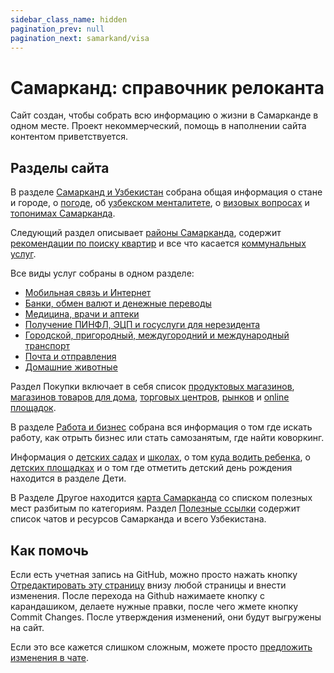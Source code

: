 ```yaml
---
sidebar_class_name: hidden
pagination_prev: null
pagination_next: samarkand/visa
---
```


# Самарканд: справочник релоканта

Сайт создан, чтобы собрать всю информацию о жизни в Самарканде в одном месте.
Проект некоммерческий, помощь в наполнении сайта контентом приветствуется.

## Разделы сайта

В разделе [Самарканд и Узбекистан](samarkand/about) собрана общая информация о
стане и городе, о [погоде](samarkand/weather), об
[узбекском менталитете](samarkand/people), о [визовых вопросах](samarkand/visa)
и [топонимах Самарканда](samarkand/toponyms).

Следующий раздел описывает [районы Самарканда](apartment/districts), содержит
[рекомендации по поиску квартир](apartment/find) и все что касается
[коммунальных услуг](apartment/utilities).

Все виды услуг собраны в одном разделе:

- [Мобильная связь и Интернет](services/communication)
- [Банки, обмен валют и денежные переводы](services/finance)
- [Медицина, врачи и аптеки](services/medicine)
- [Получение ПИНФЛ, ЭЦП и госуслуги для нерезидента](services/government)
- [Городской, пригородный, междугородний и международный транспорт](services/transport)
- [Почта и отправления](services/post)
- [Домашние животные](services/pets)

Раздел Покупки включает в себя список
[продуктовых магазинов](purchases/grocery),
[магазинов товаров для дома](purchases/household),
[торговых центров](purchases/malls), [рынков](purchases/bazar) и
[online площадок](purchases/online).

В разделе [Работа и бизнес](occupation) собрана вся информация о том где искать
работу, как отрыть бизнес или стать самозанятым, где найти коворкинг.

Информация о [детских садах](children/kindergarten.md) и
[школах](children/school.md), о том
[куда водить ребенка](children/activities.md), о
[детских площадках](children/playground) и о том где отметить детский день
рождения находится в разделе Дети.

В Разделе Другое находится [карта Самарканда](/map) со списком полезных мест
разбитым по категориям. Раздел [Полезные ссылки](other/links.md) содержит список
чатов и ресурсов Самарканда и всего Узбекистана.

## Как помочь

Если есть учетная запись на GitHub, можно просто нажать кнопку
[Отредактировать эту страницу](https://github.com/megahertz/samarkand-guide/tree/master/docs/index.md)
внизу любой страницы и внести изменения. После перехода на Github нажимаете
кнопку c карандашиком, делаете нужные правки, после чего жмете кнопку Commit
Changes. После утверждения изменений, они будут выгружены на сайт.

Если это все кажется слишком сложным, можете просто
[предложить изменения в чате](https://t.me/samarkand_guide).
